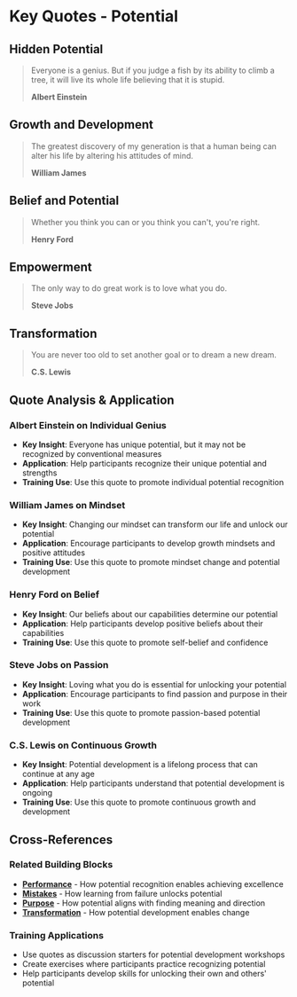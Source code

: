 # Key Quotes - Potential

## Hidden Potential
> Everyone is a genius. But if you judge a fish by its ability to climb a tree, it will live its whole life believing that it is stupid.
> 
> **Albert Einstein**

## Growth and Development
> The greatest discovery of my generation is that a human being can alter his life by altering his attitudes of mind.
> 
> **William James**

## Belief and Potential
> Whether you think you can or you think you can't, you're right.
> 
> **Henry Ford**

## Empowerment
> The only way to do great work is to love what you do.
> 
> **Steve Jobs**

## Transformation
> You are never too old to set another goal or to dream a new dream.
> 
> **C.S. Lewis**

## Quote Analysis & Application

### Albert Einstein on Individual Genius
- **Key Insight**: Everyone has unique potential, but it may not be recognized by conventional measures
- **Application**: Help participants recognize their unique potential and strengths
- **Training Use**: Use this quote to promote individual potential recognition

### William James on Mindset
- **Key Insight**: Changing our mindset can transform our life and unlock our potential
- **Application**: Encourage participants to develop growth mindsets and positive attitudes
- **Training Use**: Use this quote to promote mindset change and potential development

### Henry Ford on Belief
- **Key Insight**: Our beliefs about our capabilities determine our potential
- **Application**: Help participants develop positive beliefs about their capabilities
- **Training Use**: Use this quote to promote self-belief and confidence

### Steve Jobs on Passion
- **Key Insight**: Loving what you do is essential for unlocking your potential
- **Application**: Encourage participants to find passion and purpose in their work
- **Training Use**: Use this quote to promote passion-based potential development

### C.S. Lewis on Continuous Growth
- **Key Insight**: Potential development is a lifelong process that can continue at any age
- **Application**: Help participants understand that potential development is ongoing
- **Training Use**: Use this quote to promote continuous growth and development

## Cross-References

### Related Building Blocks
- **[Performance](../performance/README.md)** - How potential recognition enables achieving excellence
- **[Mistakes](../mistakes/README.md)** - How learning from failure unlocks potential
- **[Purpose](../purpose/README.md)** - How potential aligns with finding meaning and direction
- **[Transformation](../transformation/README.md)** - How potential development enables change

### Training Applications
- Use quotes as discussion starters for potential development workshops
- Create exercises where participants practice recognizing potential
- Help participants develop skills for unlocking their own and others' potential
